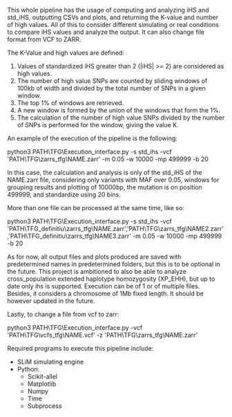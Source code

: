 This whole pipeline has the usage of computing and analyzing iHS and std_iHS, outputting CSVs and plots, and returning the K-value and number of high values. All of this to consider different simulating or real conditions to compare iHS values and analyze the output. It can also change file format from VCF to ZARR.

The K-Value and high values are defined:
1. Values of standardized iHS greater than 2 (|iHS| >= 2) are considered as high values.
2. The number of high value SNPs are counted by sliding windows of 100kb of width and divided by the total number of SNPs in a given window.
3. The top 1% of windows are retrieved.
4. A new window is formed by the union of the windows that form the 1%.
5. The calculation of the number of high value SNPs divided by the number of SNPs is performed for the window, giving the value K.

An example of the execution of the pipeline is the following:

python3 PATH\TFG\Execution_interface.py -s std_ihs -vcf 'PATH\TFG\zarrs_tfg\NAME.zarr' -m 0.05 -w 10000 -mp 499999 -b 20

In this case, the calculation and analysis is only of the std_iHS of the NAME.zarr file, considering only variants with MAF over 0.05, 
windows for grouping results and plotting of 10000bp, the mutation is on position 499999, and standardize using 20 bins.

More than one file can be processed at the same time, like so:

python3 PATH\TFG\Execution_interface.py -s std_ihs -vcf 'PATH\TFG_definitiu\zarrs_tfg\NAME.zarr','PATH\TFG\zarrs_tfg\NAME2.zarr','PATH\TFG_definitiu\zarrs_tfg\NAME3.zarr' -m 0.05 -w 10000 -mp 499999 -b 20

As for now, all output files and plots produced are saved with predetermined names in predetermined folders, but this is to be optional in the future. This project is ambitioned to also be able to analyze cross_population extended haplotype homozygosity (XP_EHH), but
up to date only ihs is supported. Execution can be of 1 or of multiple files. Besides, it considers a chromosome of 1Mb fixed length. It should be however updated in the future.

Lastly, to change a file from vcf to zarr:

python3 PATH\TFG\Execution_interface.py -vcf 'PATH\TFG\vcfs_tfg\NAME.vcf' -z 'PATH\TFG\zarrs_tfg\NAME.zarr'

Required programs to execute this pipeline include:
- SLiM simulating engine
- Python:
  - Scikit-allel
  - Matplotlib
  - Numpy
  - Time
  - Subprocess
